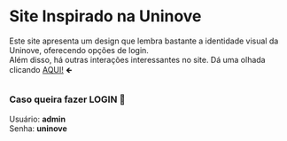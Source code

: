 # Site Inspirado na Uninove
Este site apresenta um design que lembra bastante a identidade visual da Uninove, oferecendo opções de login.
<br>
Além disso, há outras interações interessantes no site. Dá uma olhada clicando [AQUI!](https://login-uninove.netlify.app) 🡸
##
### Caso queira fazer LOGIN 👀
Usuário: **admin**
<br>
Senha: **uninove**
